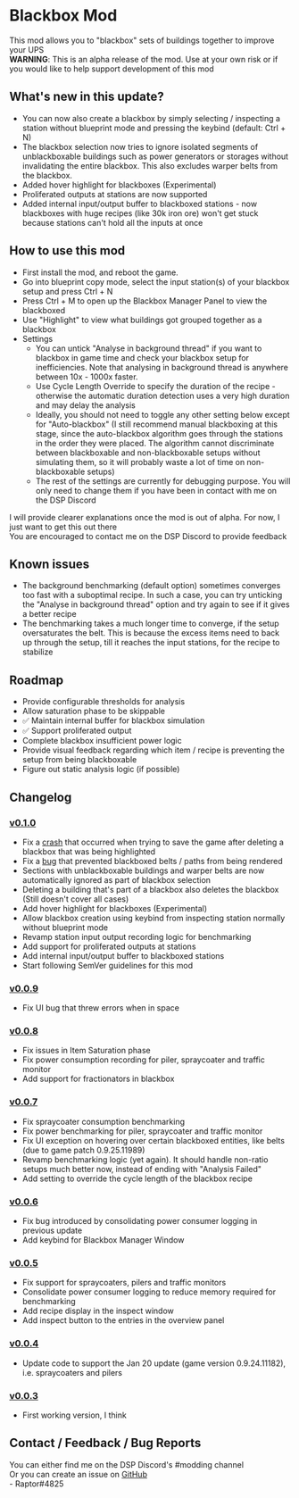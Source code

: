 # Blackbox Mod
This mod allows you to "blackbox" sets of buildings together to improve your UPS  
**WARNING**: This is an alpha release of the mod. Use at your own risk or if you would like to help support development of this mod  

## What's new in this update?
* You can now also create a blackbox by simply selecting / inspecting a station without blueprint mode and pressing the keybind (default: Ctrl + N)
* The blackbox selection now tries to ignore isolated segments of unblackboxable buildings such as power generators or storages without invalidating the entire blackbox. This also excludes warper belts from the blackbox.
* Added hover highlight for blackboxes (Experimental)
* Proliferated outputs at stations are now supported
* Added internal input/output buffer to blackboxed stations - now blackboxes with huge recipes (like 30k iron ore) won't get stuck because stations can't hold all the inputs at once

## How to use this mod
* First install the mod, and reboot the game.
* Go into blueprint copy mode, select the input station(s) of your blackbox setup and press Ctrl + N  
* Press Ctrl + M to open up the Blackbox Manager Panel to view the blackboxed
* Use "Highlight" to view what buildings got grouped together as a blackbox
* Settings
  * You can untick "Analyse in background thread" if you want to blackbox in game time and check your blackbox setup for inefficiencies. Note that analysing in background thread is anywhere between 10x - 1000x faster.
  * Use Cycle Length Override to specify the duration of the recipe - otherwise the automatic duration detection uses a very high duration and may delay the analysis
  * Ideally, you should not need to toggle any other setting below except for "Auto-blackbox" (I still recommend manual blackboxing at this stage, since the auto-blackbox algorithm goes through the stations in the order they were placed. The algorithm cannot discriminate between blackboxable and non-blackboxable setups without simulating them, so it will probably waste a lot of time on non-blackboxable setups)
  * The rest of the settings are currently for debugging purpose. You will only need to change them if you have been in contact with me on the DSP Discord

I will provide clearer explanations once the mod is out of alpha. For now, I just want to get this out there  
You are encouraged to contact me on the DSP Discord to provide feedback

## Known issues

* The background benchmarking (default option) sometimes converges too fast with a suboptimal recipe. In such a case, you can try unticking the "Analyse in background thread" option and try again to see if it gives a better recipe
* The benchmarking takes a much longer time to converge, if the setup oversaturates the belt. This is because the excess items need to back up through the setup, till it reaches the input stations, for the recipe to stabilize

## Roadmap

* Provide configurable thresholds for analysis
* Allow saturation phase to be skippable
* ✅ Maintain internal buffer for blackbox simulation
* ✅ Support proliferated output
* Complete blackbox insufficient power logic
* Provide visual feedback regarding which item / recipe is preventing the setup from being blackboxable
* Figure out static analysis logic (if possible)

## Changelog

### [v0.1.0](https://dsp.thunderstore.io/package/Raptor/Blackbox/0.1.0/)
* Fix a [crash](https://github.com/Velociraptor115-DSPModding/Blackbox/issues/1) that occurred when trying to save the game after deleting a blackbox that was being highlighted
* Fix a [bug](https://github.com/Velociraptor115-DSPModding/Blackbox/issues/7) that prevented blackboxed belts / paths from being rendered
* Sections with unblackboxable buildings and warper belts are now automatically ignored as part of blackbox selection
* Deleting a building that's part of a blackbox also deletes the blackbox (Still doesn't cover all cases)
* Add hover highlight for blackboxes (Experimental)
* Allow blackbox creation using keybind from inspecting station normally without blueprint mode
* Revamp station input output recording logic for benchmarking
* Add support for proliferated outputs at stations
* Add internal input/output buffer to blackboxed stations
* Start following SemVer guidelines for this mod

### [v0.0.9](https://dsp.thunderstore.io/package/Raptor/Blackbox/0.0.9/)
* Fix UI bug that threw errors when in space

### [v0.0.8](https://dsp.thunderstore.io/package/Raptor/Blackbox/0.0.8/)
* Fix issues in Item Saturation phase
* Fix power consumption recording for piler, spraycoater and traffic monitor
* Add support for fractionators in blackbox

### [v0.0.7](https://dsp.thunderstore.io/package/Raptor/Blackbox/0.0.7/)
* Fix spraycoater consumption benchmarking
* Fix power benchmarking for piler, spraycoater and traffic monitor
* Fix UI exception on hovering over certain blackboxed entities, like belts (due to game patch 0.9.25.11989)
* Revamp benchmarking logic (yet again). It should handle non-ratio setups much better now, instead of ending with "Analysis Failed"
* Add setting to override the cycle length of the blackbox recipe

### [v0.0.6](https://dsp.thunderstore.io/package/Raptor/Blackbox/0.0.6/)
* Fix bug introduced by consolidating power consumer logging in previous update
* Add keybind for Blackbox Manager Window

### [v0.0.5](https://dsp.thunderstore.io/package/Raptor/Blackbox/0.0.5/)
* Fix support for spraycoaters, pilers and traffic monitors
* Consolidate power consumer logging to reduce memory required for benchmarking
* Add recipe display in the inspect window
* Add inspect button to the entries in the overview panel

### [v0.0.4](https://dsp.thunderstore.io/package/Raptor/Blackbox/0.0.4/)
* Update code to support the Jan 20 update (game version 0.9.24.11182), i.e. spraycoaters and pilers

### [v0.0.3](https://dsp.thunderstore.io/package/Raptor/Blackbox/0.0.3/)
* First working version, I think

## Contact / Feedback / Bug Reports
You can either find me on the DSP Discord's #modding channel  
Or you can create an issue on [GitHub](https://github.com/Velociraptor115/DSPMods)  
\- Raptor#4825